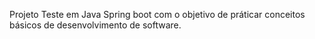 Projeto Teste em Java Spring boot com o objetivo de práticar conceitos básicos de desenvolvimento de software.
